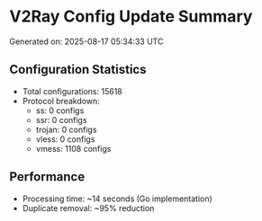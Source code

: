 # V2Ray Config Update Summary
Generated on: 2025-08-17 05:34:33 UTC

## Configuration Statistics
- Total configurations: 15618
- Protocol breakdown:
  - ss: 0 configs
  - ssr: 0 configs
  - trojan: 0 configs
  - vless: 0 configs
  - vmess: 1108 configs

## Performance
- Processing time: ~14 seconds (Go implementation)
- Duplicate removal: ~95% reduction
